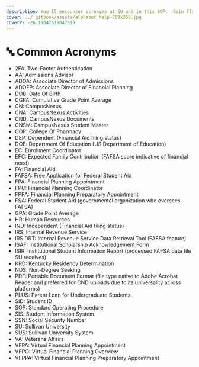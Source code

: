 ```yaml
---
description: You'll encounter acronyms at SU and in this SOP.  Gain fluency here.
cover: ../.gitbook/assets/alphabet_help-700x350.jpg
coverY: -26.19047619047619
---
```


# 🔤 Common Acronyms

* 2FA: Two-Factor Authentication
* AA: Admissions Advisor
* ADOA: Associate Director of Admissions
* ADOFP: Associate Director of Financial Planning
* DOB: Date Of Birth
* CGPA: Cumulative Grade Point Average
* CN: CampusNexus
* CNA: CampusNexus Activities
* CND: CampusNexus Documents
* CNSM: CampusNexus Student Master
* COP: College Of Pharmacy
* DEP: Dependent (Financial Aid filing status)
* DOE: Department Of Education (US Department of Education)
* EC: Enrollment Coordinator
* EFC: Expected Family Contribution (FAFSA score indicative of financial need)
* FA: Financial Aid
* FAFSA: Free Application for Federal Student Aid
* FPA: Financial Planning Appointment
* FPC: Financial Planning Coordinator
* FPPA: Financial Planning Preparatory Appointment
* FSA: Federal Student Aid (governmental organization who oversees FAFSA)
* GPA: Grade Point Average
* HR: Human Resources
* IND: Independent (Financial Aid filing status)
* IRS: Internal Revenue Service
* IRS DRT: Internal Revenue Service Data Retrieval Tool (FAFSA feature)
* ISAF: Institutional Scholarship Acknowledgement Form
* ISIR: Institutional Student Information Report (processed FAFSA data file SU receives)
* KRD: Kentucky Residency Determination
* NDS: Non-Degree Seeking
* PDF: Portable Document Format (file type native to Adobe Acrobat Reader and preferred for CND uploads due to its universality across platforms)
* PLUS: Parent Loan for Undergraduate Students
* SID: Student ID
* SOP: Standard Operating Procedure
* SIS: Student Information System
* SSN: Social Security Number
* SU: Sullivan University
* SUS: Sullivan University System
* VA: Veterans Affairs
* VFPA: Virtual Financial Planning Appointment
* VFPO: Virtual Financial Planning Overview
* VFPPA: Virtual Financial Planning Preparatory Appointment

|   |
| - |
